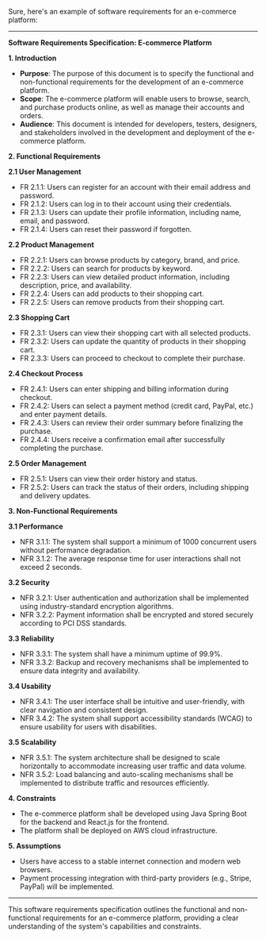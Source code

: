 Sure, here's an example of software requirements for an e-commerce platform:

---

**Software Requirements Specification: E-commerce Platform**

**1. Introduction**
   - **Purpose**: The purpose of this document is to specify the functional and non-functional requirements for the development of an e-commerce platform.
   - **Scope**: The e-commerce platform will enable users to browse, search, and purchase products online, as well as manage their accounts and orders.
   - **Audience**: This document is intended for developers, testers, designers, and stakeholders involved in the development and deployment of the e-commerce platform.

**2. Functional Requirements**
   
   **2.1 User Management**
   - FR 2.1.1: Users can register for an account with their email address and password.
   - FR 2.1.2: Users can log in to their account using their credentials.
   - FR 2.1.3: Users can update their profile information, including name, email, and password.
   - FR 2.1.4: Users can reset their password if forgotten.
   
   **2.2 Product Management**
   - FR 2.2.1: Users can browse products by category, brand, and price.
   - FR 2.2.2: Users can search for products by keyword.
   - FR 2.2.3: Users can view detailed product information, including description, price, and availability.
   - FR 2.2.4: Users can add products to their shopping cart.
   - FR 2.2.5: Users can remove products from their shopping cart.
   
   **2.3 Shopping Cart**
   - FR 2.3.1: Users can view their shopping cart with all selected products.
   - FR 2.3.2: Users can update the quantity of products in their shopping cart.
   - FR 2.3.3: Users can proceed to checkout to complete their purchase.
   
   **2.4 Checkout Process**
   - FR 2.4.1: Users can enter shipping and billing information during checkout.
   - FR 2.4.2: Users can select a payment method (credit card, PayPal, etc.) and enter payment details.
   - FR 2.4.3: Users can review their order summary before finalizing the purchase.
   - FR 2.4.4: Users receive a confirmation email after successfully completing the purchase.
   
   **2.5 Order Management**
   - FR 2.5.1: Users can view their order history and status.
   - FR 2.5.2: Users can track the status of their orders, including shipping and delivery updates.

**3. Non-Functional Requirements**

   **3.1 Performance**
   - NFR 3.1.1: The system shall support a minimum of 1000 concurrent users without performance degradation.
   - NFR 3.1.2: The average response time for user interactions shall not exceed 2 seconds.
   
   **3.2 Security**
   - NFR 3.2.1: User authentication and authorization shall be implemented using industry-standard encryption algorithms.
   - NFR 3.2.2: Payment information shall be encrypted and stored securely according to PCI DSS standards.
   
   **3.3 Reliability**
   - NFR 3.3.1: The system shall have a minimum uptime of 99.9%.
   - NFR 3.3.2: Backup and recovery mechanisms shall be implemented to ensure data integrity and availability.
   
   **3.4 Usability**
   - NFR 3.4.1: The user interface shall be intuitive and user-friendly, with clear navigation and consistent design.
   - NFR 3.4.2: The system shall support accessibility standards (WCAG) to ensure usability for users with disabilities.
   
   **3.5 Scalability**
   - NFR 3.5.1: The system architecture shall be designed to scale horizontally to accommodate increasing user traffic and data volume.
   - NFR 3.5.2: Load balancing and auto-scaling mechanisms shall be implemented to distribute traffic and resources efficiently.

**4. Constraints**
   - The e-commerce platform shall be developed using Java Spring Boot for the backend and React.js for the frontend.
   - The platform shall be deployed on AWS cloud infrastructure.

**5. Assumptions**
   - Users have access to a stable internet connection and modern web browsers.
   - Payment processing integration with third-party providers (e.g., Stripe, PayPal) will be implemented.

---

This software requirements specification outlines the functional and non-functional requirements for an e-commerce platform, providing a clear understanding of the system's capabilities and constraints.